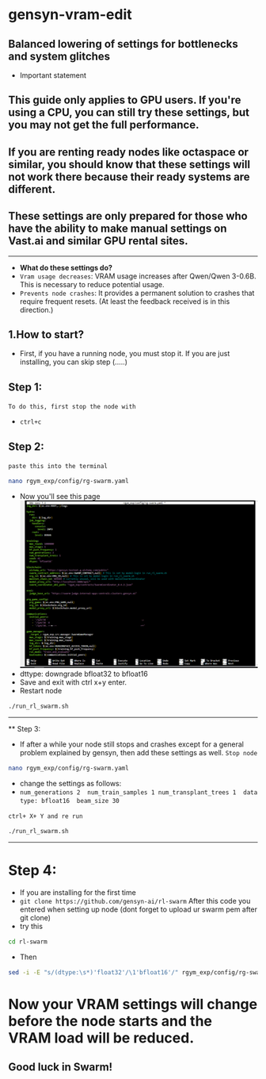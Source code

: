 # gensyn-vram-edit
Balanced lowering of settings for bottlenecks and system glitches
---
* Important statement
## This guide only applies to GPU users. If you're using a CPU, you can still try these settings, but you may not get the full performance.
## If you are renting ready nodes like octaspace or similar, you should know that these settings will not work there because their ready systems are different.
## These settings are only prepared for those who have the ability to make manual settings on Vast.ai and similar GPU rental sites.

---

* **What do these settings do?**
* `Vram usage decreases`: VRAM usage increases after Qwen/Qwen 3-0.6B. This is necessary to reduce potential usage.
*  `Prevents node crashes`: It provides a permanent solution to crashes that require frequent resets. (At least the feedback received is in this direction.)

## 1.How to start?

* First, if you have a running node, you must stop it. If you are just installing, you can skip step (.....)
## Step 1:
`To do this, first stop the node with`

* `ctrl+c`
  
## Step 2: 
`paste this into the terminal`
```bash
nano rgym_exp/config/rg-swarm.yaml
```
* Now you'll see this page
![Image Alt](https://github.com/Gufilandcyp/gensyn-vram-edit/blob/75a2359e73bfdd96800edd636c1ae6ded729932f/2025-10-02_13_25_42-.png)
* dttype: downgrade bfloat32 to bfloat16
* Save and exit with ctrl x+y enter.
* Restart node
```bash
./run_rl_swarm.sh
```

---

** Step 3: 
* If after a while your node still stops and crashes except for a general problem explained by gensyn, then add these settings as well.
`Stop node`
```bash
nano rgym_exp/config/rg-swarm.yaml
```
* change the settings as follows:
* `num_generations 2 
num_train_samples 1
num_transplant_trees 1 
data type: bfloat16 
beam_size 30`

`ctrl+ X+ Y and re run`
```bash
./run_rl_swarm.sh
```

---

# Step 4:
* If you are installing for the first time
* `git clone https://github.com/gensyn-ai/rl-swarm` After this code you entered when setting up node (dont forget to upload ur swarm pem after git clone)
* try this
```bash
cd rl-swarm
```
* Then
```bash
sed -i -E "s/(dtype:\s*)'float32'/\1'bfloat16'/" rgym_exp/config/rg-swarm.yaml && grep -nE "dtype:" rgym_exp/config/rg-swarm.yaml
```
# Now your VRAM settings will change before the node starts and the VRAM load will be reduced.

## Good luck in Swarm!

  
